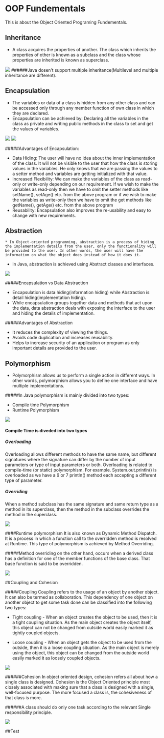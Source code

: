 # OOP Fundementals
This is about the Object Oriented Programing Fundementals.

## Inheritance

* A class acquires the properties of another. 
 The class which inherits the properties of other is known as a subclass and the class whose properties are inherited is known as superclass.

![](images/typesofinheritance.jpg)
######Java dosen't support multiple inheritance(Multilevel and multiple inheritance are different).


## Encapsulation

* The variables or data of a class is hidden from any other class and can be accessed only through any member function of own class in which they are declared.
* Encapsulation can be achieved by: Declaring all the variables in the class as private and writing public methods in the class to set and get the values of variables.

![](images/encapsulation.png)
![](images/access_modifiers.png)

#####Advantages of Encapsulation:

* Data Hiding: The user will have no idea about the inner implementation of the class. It will not be visible to the user that how the class is storing values in the variables. He only knows that we are passing the values to a setter method and variables are getting initialized with that value.
* Increased Flexibility: We can make the variables of the class as read-only or write-only depending on our requirement. If we wish to make the variables as read-only then we have to omit the setter methods like setName(), setAge() etc. from the above program or if we wish to make the variables as write-only then we have to omit the get methods like getName(), getAge() etc. from the above program
* Reusability: Encapsulation also improves the re-usability and easy to change with new requirements.

## Abstraction

    * In Object-oriented programming, abstraction is a process of hiding the implementation details from the user, only the functionality will be provided to the user. In other words, the user will have the information on what the object does instead of how it does it.
  
*  In Java, abstraction is achieved using Abstract classes and interfaces.

![](images/abstraction.png)


#####Encapsulation vs Data Abstraction

* Encapsulation is data hiding(information hiding) while Abstraction is detail hiding(implementation hiding).
* While encapsulation groups together data and methods that act upon the data, data abstraction deals with exposing the interface to the user and hiding the details of implementation.

#####Advantages of Abstraction

* It reduces the complexity of viewing the things.
* Avoids code duplication and increases reusability.
* Helps to increase security of an application or program as only important details are provided to the user.

## Polymorphism

*  Polymorphism allows us to perform a single action in different ways. In other words, polymorphism allows you to define one interface and have multiple implementations.  


#####In Java polymorphism is mainly divided into two types:
* Compile time Polymorphism
* Runtime Polymorphism

![](images/Polymorphism.jpg)

#### Compile Time is diveded into two types

##### Overloading
    
   Overloading allows different methods to have the same name, but different signatures where the signature can differ by the number of input parameters or type of input parameters or both. Overloading is related to compile-time (or static) polymorphism. For example. System.out.println() is overloaded as we have a 6 or 7 println() method each accepting a different type of parameter.
    
##### Overriding

   When a method subclass has the same signature and same return type as a method in its superclass, then the method in the subclass overrides the method in the superclass.


![](images/OverridingVsOverloading.png)

####Runtime polymorphism 
   It is also known as Dynamic Method Dispatch. It is a process in which a function call to the overridden method is resolved at Runtime. This type of polymorphism is achieved by Method Overriding.


#####Method overriding
   on the other hand, occurs when a derived class has a definition for one of the member functions of the base class. That base function is said to be overridden.

![](images/polymorphism_behave.png)


##Coupling and Cohesion

#####Coupling
 Coupling refers to the usage of an object by another object. It can also be termed as collaboration. This dependency of one object on another object to get some task done can be classified into the following two types:

* Tight coupling - When an object creates the object to be used, then it is a tight coupling situation. As the main object creates the object itself, this object can not be changed from outside world easily marked it as tightly coupled objects.

* Loose coupling - When an object gets the object to be used from the outside, then it is a loose coupling situation. As the main object is merely using the object, this object can be changed from the outside world easily marked it as loosely coupled objects.

![](images/Coupling_and_Cohesion.png)

######Cohesion
In object oriented design, cohesion refers all about how a single class is designed. Cohesion is the Object Oriented principle most closely associated with making sure that a class is designed with a single, well-focused purpose.
The more focused a class is, the cohesiveness of that class is more.

######A class should do only one task according to the relevant Single responsibility principle.
 
![](images/Cohesion.png)

##Test
